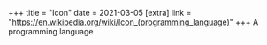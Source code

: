 +++
title = "Icon"
date = 2021-03-05
[extra]
link = "https://en.wikipedia.org/wiki/Icon_(programming_language)"
+++
A programming language

